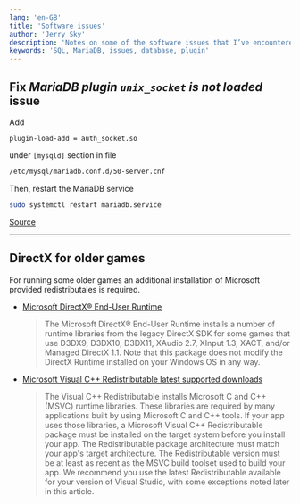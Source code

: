 ```yaml
---
lang: 'en-GB'
title: 'Software issues'
author: 'Jerry Sky'
description: 'Notes on some of the software issues that I’ve encountered.'
keywords: 'SQL, MariaDB, issues, database, plugin'
---
```




## Fix *MariaDB plugin `unix_socket` is not loaded* issue

Add

```config
plugin-load-add = auth_socket.so
```

under `[mysqld]` section in file

```bash
/etc/mysql/mariadb.conf.d/50-server.cnf
```

Then, restart the MariaDB service

```bash
sudo systemctl restart mariadb.service
```

[Source](https://websiteforstudents.com/fix-mariadb-plugin-unix_socket-is-not-loaded-error-on-ubuntu-17-04-17-10/)



---

## DirectX for older games

For running some older games an additional installation of Microsoft provided
redistributales is required.

- [Microsoft DirectX® End-User Runtime](https://www.microsoft.com/en-us/download/details.aspx?id=35)
    > The Microsoft DirectX® End-User Runtime installs a number of runtime libraries from the legacy DirectX SDK for some games that use D3DX9, D3DX10, D3DX11, XAudio 2.7, XInput 1.3, XACT, and/or Managed DirectX 1.1. Note that this package does not modify the DirectX Runtime installed on your Windows OS in any way.

- [Microsoft Visual C++ Redistributable latest supported downloads](https://learn.microsoft.com/en-US/cpp/windows/latest-supported-vc-redist?view=msvc-170)
    > The Visual C++ Redistributable installs Microsoft C and C++ (MSVC) runtime libraries. These libraries are required by many applications built by using Microsoft C and C++ tools. If your app uses those libraries, a Microsoft Visual C++ Redistributable package must be installed on the target system before you install your app. The Redistributable package architecture must match your app's target architecture. The Redistributable version must be at least as recent as the MSVC build toolset used to build your app. We recommend you use the latest Redistributable available for your version of Visual Studio, with some exceptions noted later in this article.
